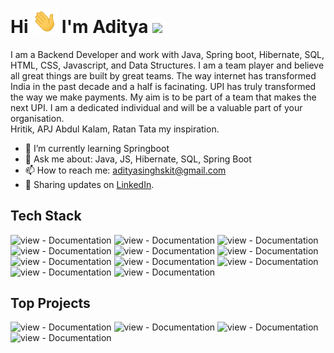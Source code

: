 # Hi <img src="https://raw.githubusercontent.com/ABSphreak/ABSphreak/master/gifs/Hi.gif" width="40px"> I'm Aditya <img src="https://camo.githubusercontent.com/d3359cb00ab0b5ed8f2e1fe3fceb4fbaf3b614340f8c0db99c17b9f50b351770/68747470733a2f2f656d6f6a69732e736c61636b6d6f6a69732e636f6d2f656d6f6a69732f696d616765732f313533313834393433302f343234362f626c6f622d73756e676c61737365732e6769663f31353331383439343330" width="40px">
I am a Backend Developer and work with Java, Spring boot, Hibernate, SQL, HTML, CSS, Javascript, and Data Structures. I am a team player and believe all great things are built by great teams. The way internet has transformed India in the past decade and a half is facinating. UPI has truly transformed the way we make payments. My aim is to be part of a team that makes the next UPI. I am a dedicated individual and will be a valuable part of your organisation.<br>
Hritik, APJ Abdul Kalam, Ratan Tata my inspiration.

- 🌱 I’m currently learning Springboot
- 💬 Ask me about: Java, JS, Hibernate, SQL, Spring Boot
- 📫 How to reach me: adityasinghskit@gmail.com
- 🌱 Sharing updates on [LinkedIn](https://www.linkedin.com/in/adityasinghskit/).

## Tech Stack
![view - Documentation](https://img.shields.io/badge/Java-orange?style=for-the-badge&logo=java)
![view - Documentation](https://img.shields.io/badge/Hibernate-blue?style=for-the-badge&logo=hibernate)
![view - Documentation](https://img.shields.io/badge/Mysql-ffca3a?style=for-the-badge&logo=mysql)
![view - Documentation](https://img.shields.io/badge/Spring_Boot-purple?style=for-the-badge&logo=appveyor)
![view - Documentation](https://img.shields.io/badge/Rest_API-80aaed?style=for-the-badge&logo=fastapi)
![view - Documentation](https://img.shields.io/badge/Postman-ff595e?style=for-the-badge&logo=postman)
![view - Documentation](https://img.shields.io/badge/Git-6a4c93?style=for-the-badge&logo=git)
![view - Documentation](https://img.shields.io/badge/HTML-grey?style=for-the-badge&logo=html5)
![view - Documentation](https://img.shields.io/badge/CSS-66e882?style=for-the-badge&logo=css3)
![view - Documentation](https://img.shields.io/badge/JavaScript-0a0a0a?style=for-the-badge&logo=javascript)
![view - Documentation](https://img.shields.io/badge/BootStrap-de2ab0?style=for-the-badge&logo=bootstrap)

## Top Projects
![view - Documentation](https://img.shields.io/badge/Shoppers_Stop_Clone-ffca3a?style=for-the-badge&logo=shopify&link=https://github.com/adityasinghskit/shoppersStop-clone)
![view - Documentation](https://img.shields.io/badge/Shop.com_Clone-0a0a0a?style=for-the-badge&logo=shopify)
![view - Documentation](https://img.shields.io/badge/Weather_App-80aaed?style=for-the-badge&logo=adobecreativecloud)
![view - Documentation](https://img.shields.io/badge/Translator_App-ff595e?style=for-the-badge&logo=googletranslate)
